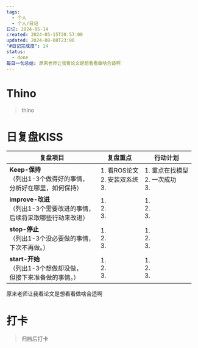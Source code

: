 ```yaml
---
tags:
  - 个人
  - 个人/日记
日记: 2024-05-14
created: 2024-05-15T20:57:00
updated: 2024-08-08T23:00
"#日记完成度": 14
status:
  - done
每日一句总结: 原来老师让我看论文是想看看做啥合适啊
---
```


# Thino
> thino

# 日复盘KISS
| **复盘项目**                                             | **复盘重点**                     | **行动计划**                    |
| ---------------------------------------------------- | ---------------------------- | --------------------------- |
| **Keep-保持**<br>（列出1-3个做得好的事情，<br>   分析好在哪里，如何保持）     | 1.  看ROS论文<br>2. 安装双系统<br>3. | 1.  重点在找模型<br>2. 一次成功<br>3. |
| **improve-改进**<br>（列出1-3个需要改进的事情，<br>  后续将采取哪些行动来改进） | 1.  <br>2. <br>3.            | 1.  <br>2. <br>3.           |
| **stop-停止**<br>（列出1-3个没必要做的事情，<br>下次不再做。）            | 1.  <br>2. <br>3.            | 1.  <br>2. <br>3.           |
| **start-开始**<br>（列出1-3个想做却没做，<br>但接下来准备做的事情。）        | 1.  <br>2. <br>3.            | 1.  <br>2. <br>3.           |
原来老师让我看论文是想看看做啥合适啊


# 打卡
> 归档后打卡


